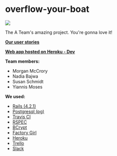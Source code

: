 # overflow-your-boat
<img src="https://travis-ci.org/chi-sea-lions-2015/overflow-your-boat.svg?branch=master">

The A Team's amazing project. You're gonna love it!

**[Our user stories](https://trello.com/b/N0NRT11j/the-a-team)**

**[Web app hosted on Heroku - Dev](http://sheltered-peak-4544.herokuapp.com/)**

**Team members:**
* Morgan McCrory
* Nadia Bajwa
* Susan Schmidt
* Yiannis Moses


**We used:**
* [Rails (4.2.1)](https://github.com/rails/rails)
* [Postgresql (pg)](http://www.postgresql.org/)
* [Travis CI](https://travis-ci.org/)
* [RSPEC](http://rspec.info/)
* [BCrypt](https://github.com/codahale/bcrypt-ruby)
* [Factory Girl](https://github.com/thoughtbot/factory_girl)
* [Heroku](https://www.heroku.com/)
* [Trello](https://trello.com/)
* [Slack](https://slack.com/)
